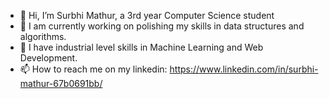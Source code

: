 - 👋 Hi, I’m Surbhi Mathur, a 3rd year Computer Science student
- 👀 I am currently working on polishing my skills in data structures and algorithms.
- 🌱 I have industrial level skills in Machine Learning and Web Development.
- 📫 How to reach me on my linkedin: https://www.linkedin.com/in/surbhi-mathur-67b0691bb/
